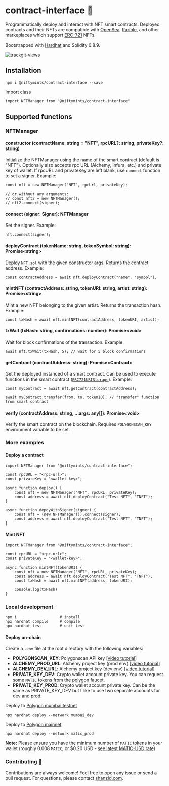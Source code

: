 
# contract-interface 🦍
Programmatically deploy and interact with NFT smart contracts.
Deployed contracts and their NFTs are compatible with [OpenSea](https://opensea.io/), [Rarible](https://rarible.com/), and other markeplaces which support [ERC-721](https://docs.openzeppelin.com/contracts/4.x/api/token/erc721) NFTs.

Bootstrapped with [Hardhat](https://hardhat.org/) and Solidity 0.8.9.

<a href="https://trackgit.com">
<img src="https://us-central1-trackgit-analytics.cloudfunctions.net/token/ping/kydbvcpuvqnnmmccnjky" alt="trackgit-views" />
</a>


## Installation
```
npm i @niftymints/contract-interface --save
```
Import class
```
import NFTManager from "@niftymints/contract-interface"
```

## Supported functions
### NFTManager
#### constructor (contractName: string = "NFT", rpcURL?: string, privateKey?: string)
Initialize the NFTManager using the name of the smart contract (default is "NFT"). Optionally also accepts rpc URL (Alchemy, Infura, etc.) and private key of wallet. If rpcURL and privateKey are left blank, use ``connect`` function to set a signer. Example:
```
const nft = new NFTManager("NFT", rpcUrl, privateKey);
 
// or without any arguments:
// const nft2 = new NFTManager();
// nft2.connect(signer);
```

#### connect (signer: Signer): NFTManager
Set the signer. Example:
```
nft.connect(signer);
```

#### deployContract (tokenName: string, tokenSymbol: string): Promise&lt;string&gt;
Deploy `NFT.sol` with the given constructor args. Returns the contract address. Example:
```
const contractAddress = await nft.deployContract("name", "symbol");
```

#### mintNFT (contractAddress: string, tokenURI: string, artist: string): Promise&lt;string&gt;
Mint a new NFT belonging to the given artist. Returns the transaction hash. Example:
```
const txHash = await nft.mintNFT(contractAddress, tokenURI, artist);
```

#### txWait (txHash: string, confirmations: number): Promise&lt;void&gt;
Wait for block confirmations of the transaction. Example:
```
await nft.txWait(txHash, 5); // wait for 5 block confirmations
```

#### getContract (contractAddress: string): Promise&lt;Contract&gt;
Get the deployed instanced of a smart contract. Can be used to execute functions in the smart contract ([`ERC721URIStorage`](https://docs.openzeppelin.com/contracts/4.x/api/token/erc721#ERC721URIStorage)). Example:
```
const myContract = await nft.getContract(contractAddress);

await myContract.transfer(from, to, tokenID); // "transfer" function from smart contract
```

#### verify (contractAddress: string, ...args: any[]): Promise&lt;void&gt;
Verify the smart contract on the blockchain. Requires `POLYGONSCAN_KEY` environment variable to be set.
  

### More examples

#### Deploy a contract
```
import NFTManager from "@niftymints/contract-interface";

const rpcURL = "<rpc-url>";
const privateKey = "<wallet-key>";

async function deploy() {
    const nft = new NFTManager("NFT", rpcURL, privateKey);
    const address = await nft.deployContract("Test NFT", "TNFT");
}

async function depoyWithSigner(signer) {
    const nft = (new NFTManager()).connect(signer);
    const address = await nft.deployContract("Test NFT", "TNFT");
}
```

#### Mint NFT
```
import NFTManager from "@niftymints/contract-interface";

const rpcURL = "<rpc-url>";
const privateKey = "<wallet-key>";

async function mintNFT(tokenURI) {
    const nft = new NFTManager("NFT", rpcURL, privateKey);
    const address = await nft.deployContract("Test NFT", "TNFT");
    const txHash = await nft.mintNFT(address, tokenURI);
    
    console.log(txHash)
}
```



### Local development
```
npm i                   # install
npx hardhat compile     # compile
npx hardhat test        # unit test
```
#### Deploy on-chain
Create a ``.env`` file at the root directory with the following variables:
* **POLYGONSCAN_KEY**: Polygonscan API key [[video tutorial](https://youtu.be/51IC0dZGTbg)]
* **ALCHEMY_PROD_URL**: Alchemy project key (prod env) [[video tutorial](https://youtu.be/tfggWxfG9o0)]
* **ALCHEMY_DEV_URL**: Alchemy project key (dev env) [[video tutorial](https://youtu.be/tfggWxfG9o0)]
* **PRIVATE_KEY_DEV**: Crypto wallet account private key. You can request some ``MATIC`` tokens from the [polygon faucet](https://faucet.polygon.technology/).
* **PRIVATE_KEY_PROD**: Crypto wallet account private key. Can be the same as PRIVATE_KEY_DEV but I like to use two separate accounts for dev and prod.

Deploy to [Polygon mumbai testnet](https://mumbai.polygonscan.com/)
```
npx hardhat deploy --network mumbai_dev
```
Deploy to [Polygon mainnet](https://polygonscan.com/)
```
npx hardhat deploy --network matic_prod
```
**Note:** Please ensure you have the minimum number of ``MATIC`` tokens in your wallet (roughly 0.008 `MATIC`, or $0.20 USD - [see latest MATIC-USD rate](https://coinmarketcap.com/currencies/polygon/))


### Contributing 👋
Contributions are always welcome! Feel free to open any issue or send a pull request.
For questions, please contact [shanzid.com](shanzid.com).